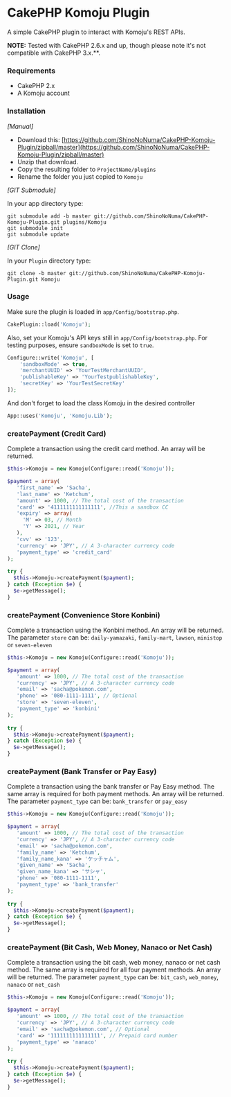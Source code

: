 # CakePHP Komoju Plugin
A simple CakePHP plugin to interact with Komoju's REST APIs.

**NOTE:** Tested with CakePHP 2.6.x and up, though please note it's not compatible with CakePHP 3.x.**.

### Requirements

* CakePHP 2.x
* A Komoju account

### Installation

_[Manual]_

* Download this: [https://github.com/ShinoNoNuma/CakePHP-Komoju-Plugin/zipball/master](https://github.com/ShinoNoNuma/CakePHP-Komoju-Plugin/zipball/master)
* Unzip that download.
* Copy the resulting folder to `ProjectName/plugins`
* Rename the folder you just copied to `Komoju`

_[GIT Submodule]_

In your app directory type:

```shell
git submodule add -b master git://github.com/ShinoNoNuma/CakePHP-Komoju-Plugin.git plugins/Komoju
git submodule init
git submodule update
```

_[GIT Clone]_

In your `Plugin` directory type:

```shell
git clone -b master git://github.com/ShinoNoNuma/CakePHP-Komoju-Plugin.git Komoju
```

### Usage

Make sure the plugin is loaded in `app/Config/bootstrap.php`.

```php
CakePlugin::load('Komoju');
```
Also, set your Komoju's API keys still in `app/Config/bootstrap.php`.
For testing purposes, ensure `sandboxMode` is set to `true`.

```php
Configure::write('Komoju', [
    'sandboxMode' => true,
    'merchantUUID' => 'YourTestMerchantUUID',
    'publishableKey' => 'YourTestpublishableKey',
    'secretKey' => 'YourTestSecretKey'
]);
```

And don't forget to load the class Komoju in the desired controller

```php
App::uses('Komoju', 'Komoju.Lib');
```
### createPayment (Credit Card)

Complete a transaction using the credit card method. An array will be returned.

```php
$this->Komoju = new Komoju(Configure::read('Komoju'));

$payment = array(
   'first_name' => 'Sacha',
   'last_name' => 'Ketchum',
   'amount' => 1000, // The total cost of the transaction
   'card' => '4111111111111111', //This a sandbox CC
   'expiry' => array(
     'M' => 03, // Month
     'Y' => 2021, // Year
   ),
   'cvv' => '123',
   'currency' => 'JPY', // A 3-character currency code
   'payment_type' => 'credit_card'
);
            
try {
  $this->Komoju->createPayment($payment);
} catch (Exception $e) {
  $e->getMessage();
} 
```

### createPayment (Convenience Store Konbini)

Complete a transaction using the Konbini method. An array will be returned.
The parameter `store` can be: `daily-yamazaki`, `family-mart`, `lawson`, `ministop` or `seven-eleven`

```php
$this->Komoju = new Komoju(Configure::read('Komoju'));

$payment = array(
   'amount' => 1000, // The total cost of the transaction
   'currency' => 'JPY', // A 3-character currency code
   'email' => 'sacha@pokemon.com',
   'phone' => '080-1111-1111', // Optional
   'store' => 'seven-eleven',
   'payment_type' => 'konbini'
);
            
try {
  $this->Komoju->createPayment($payment);
} catch (Exception $e) {
  $e->getMessage();
} 
```

### createPayment (Bank Transfer or Pay Easy)

Complete a transaction using the bank transfer or Pay Easy method. The same array is required for both payment methods. 
An array will be returned. The parameter `payment_type` can be: `bank_transfer` or `pay_easy`

```php
$this->Komoju = new Komoju(Configure::read('Komoju'));

$payment = array(
   'amount' => 1000, // The total cost of the transaction
   'currency' => 'JPY', // A 3-character currency code
   'email' => 'sacha@pokemon.com',
   'family_name' => 'Ketchum',
   'family_name_kana' => 'ケッチャム',
   'given_name' => 'Sacha',
   'given_name_kana' => 'サシャ',
   'phone' => '080-1111-1111',
   'payment_type' => 'bank_transfer'
);
            
try {
  $this->Komoju->createPayment($payment);
} catch (Exception $e) {
  $e->getMessage();
} 
```

### createPayment (Bit Cash, Web Money, Nanaco or Net Cash)

Complete a transaction using the bit cash, web money, nanaco or net cash method. The same array is required for all four payment methods. 
An array will be returned. The parameter `payment_type` can be: `bit_cash`, `web_money`, `nanaco` or `net_cash`

```php
$this->Komoju = new Komoju(Configure::read('Komoju'));

$payment = array(
   'amount' => 1000, // The total cost of the transaction
   'currency' => 'JPY', // A 3-character currency code
   'email' => 'sacha@pokemon.com', // Optional
   'card' => '1111111111111111', // Prepaid card number
   'payment_type' => 'nanaco'
);
            
try {
  $this->Komoju->createPayment($payment);
} catch (Exception $e) {
  $e->getMessage();
} 
```